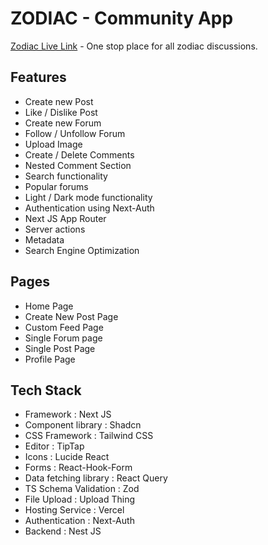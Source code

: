 # ZODIAC - Community App

[Zodiac Live Link](https://zodiac-hub.vercel.app) - One stop place for all zodiac discussions.

## Features

- Create new Post
- Like / Dislike Post
- Create new Forum
- Follow / Unfollow Forum
- Upload Image
- Create / Delete Comments
- Nested Comment Section
- Search functionality
- Popular forums
- Light / Dark mode functionality
- Authentication using Next-Auth
- Next JS App Router
- Server actions
- Metadata
- Search Engine Optimization

## Pages

- Home Page
- Create New Post Page
- Custom Feed Page
- Single Forum page
- Single Post Page
- Profile Page

## Tech Stack

- Framework : Next JS
- Component library : Shadcn
- CSS Framework : Tailwind CSS
- Editor : TipTap
- Icons : Lucide React 
- Forms : React-Hook-Form
- Data fetching library : React Query
- TS Schema Validation : Zod
- File Upload : Upload Thing
- Hosting Service : Vercel
- Authentication : Next-Auth
- Backend : Nest JS

